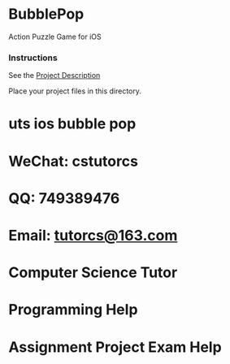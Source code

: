 # BubblePop

Action Puzzle Game for iOS

### Instructions

See the [Project Description](./docs/Project%202%20Description.md)

Place your project files in this directory.
# uts ios bubble pop
# WeChat: cstutorcs

# QQ: 749389476

# Email: tutorcs@163.com

# Computer Science Tutor

# Programming Help

# Assignment Project Exam Help

